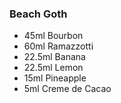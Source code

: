 ### Beach Goth
- 45ml Bourbon
- 60ml Ramazzotti
- 22.5ml Banana
- 22.5ml Lemon
- 15ml Pineapple
- 5ml Creme de Cacao
